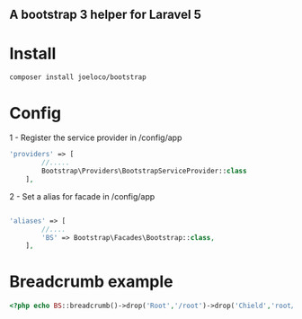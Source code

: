 ## A bootstrap 3 helper for Laravel 5

# Install

```console
composer install joeloco/bootstrap
```

# Config

1 - Register the service provider in /config/app 

```php
'providers' => [
        //.....
        Bootstrap\Providers\BootstrapServiceProvider::class
    ],
```

2 - Set a alias for facade in /config/app 

```php

'aliases' => [
        //....
        'BS' => Bootstrap\Facades\Bootstrap::class,
    ],
```

# Breadcrumb example

```php
<?php echo BS::breadcrumb()->drop('Root','/root')->drop('Chield','root/chield')->stop('right');?>
```





